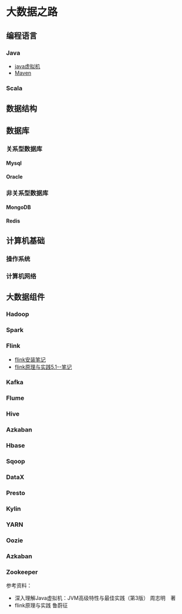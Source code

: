 # 大数据之路
## 编程语言
### Java

- [java虚拟机](./java/JVM虚拟机.md) 
- [Maven](./java/Maven.md)

### Scala

## 数据结构

## 数据库
### 关系型数据库
#### Mysql
#### Oracle

### 非关系型数据库
#### MongoDB
#### Redis

## 计算机基础
### 操作系统
### 计算机网络

## 大数据组件
### Hadoop
### Spark
### Flink

- [flink安装笔记](bigdata/flink安装笔记.md)
- [flink原理与实践5.1--笔记](./bigdata/Flink原理与实践5.1--笔记.md)

### Kafka
### Flume
### Hive
### Azkaban
### Hbase
### Sqoop
### DataX
### Presto
### Kylin
### YARN
### Oozie
### Azkaban
### Zookeeper


参考资料：
- 深入理解Java虚拟机：JVM高级特性与最佳实践（第3版） 周志明　著
- flink原理与实践 鲁蔚征
